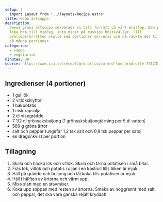 ```yaml
---
setup: |
  import Layout from '../layouts/Recipe.astro'
title: Grön ärtsoppa
description:
  Denna gröna ärtsoppa serverade vi till förrätt på vårt bröllop. Den passar
  lika bra till middag, inte minst på ruskiga höstkvällar. Till
  bröllopsförrätten skulle små portioner serveras och då räckte det till dubbelt
  så många portioner.
categories:
  - soppa
  - vegetarisk
minutes: 30
source: https://www.ica.se/recept/gronartsoppa-med-tunnbrodrulle-721735/
---
```


## Ingredienser (4 portioner)

- 1 gul lök
- 2 vitlöksklyftor
- 1 bakpotatis
- 1 msk rapsolja
- 2 dl vispgrädde
- 7 1/2 dl grönsaksbuljong (1 grönsaksbuljongtärning per 5 dl vatten)
- 500 g gröna ärtor
- salt och peppar (ungefär 1,2 tsk salt och 0,8 tsk peppar per sats)
- en dragonkvist per portion

## Tillagning

1. Skala och hacka lök och vitlök. Skala och tärna potatisen i små bitar.
1. Fräs lök, vitlök och potatis i oljan i en kastrull tills löken är mjuk.
1. Häll på grädde och buljong och låt koka tills potatisen är mjuk.
1. Häll i hälften av ärtorna och värm upp.
1. Mixa slätt med en stavmixer.
1. Koka upp soppan med resten av ärtorna. Smaka av noggrannt med salt och
   peppar, det ska vara ganska rejält kryddat!
